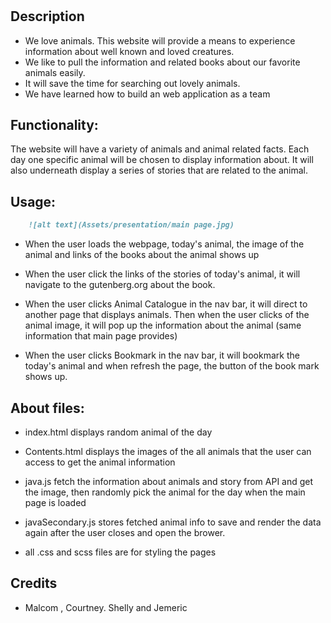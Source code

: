# <Animal-and-Fablles>

## Description  

- We love animals. This website will provide a means to experience information about well known and loved creatures.  
- We like to pull the information and related books about our favorite animals easily.
- It will save the time for searching out lovely animals.
- We have learned how to build an web application as a team


## Functionality:  

The website will have a variety of animals and animal related facts. Each day one specific animal will be chosen to display information about. It will also underneath display a series of stories that are related to the animal.  


## Usage: 

```md
    ![alt text](Assets/presentation/main page.jpg)
```
- When the user loads the webpage, today's animal, the image of the animal and links of the books about the animal shows up  

- When the user click the links of the stories of today's animal, it will navigate to the gutenberg.org about the book.  

- When the user clicks Animal Catalogue in the nav bar, it will direct to another page that displays animals. Then when the user clicks of the animal image, it will pop up the information about the animal (same information that main page provides) 

- When the user clicks Bookmark in the nav bar, it will bookmark the today's animal and when refresh the page, the button of the book mark shows up.


## About files:
- index.html displays random animal of the day
- Contents.html displays the images of the all animals that the user can access to get the animal information
- java.js fetch the information about animals and story from API and get the image, then randomly pick the animal for the day when the main page is loaded
- javaSecondary.js stores fetched animal info to save and render the data again after the user closes and open the brower.

- all .css and scss files are for styling the pages

## Credits
- Malcom , Courtney. Shelly and Jemeric
